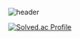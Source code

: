 ![header](https://capsule-render.vercel.app/api?type=waving&color=auto&height=300&section=header&text=Jiho%20Seo's%20Repo.&fontSize=90)<br>

[![Solved.ac Profile](http://mazassumnida.wtf/api/generate_badge?boj=ksdk6145)](https://solved.ac/ksdk6145)<br/>
